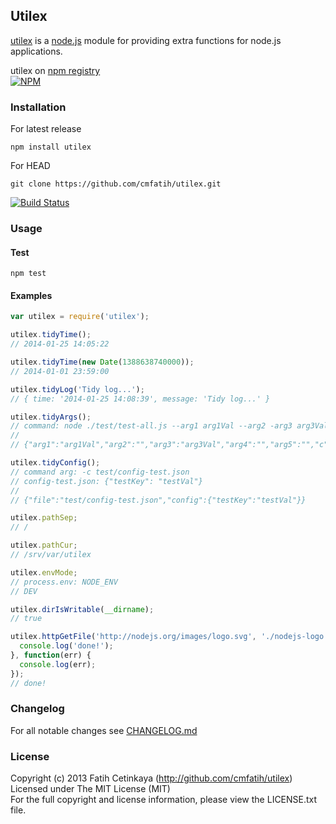 ## Utilex

[utilex](http://github.com/cmfatih/utilex) is a 
[node.js](http://nodejs.org) module for providing extra functions for node.js applications.  

utilex on [npm registry](http://npmjs.org/package/utilex)  
[![NPM](https://nodei.co/npm/utilex.png?compact=true)](https://nodei.co/npm/utilex/)

### Installation

For latest release
```
npm install utilex
```

For HEAD
```
git clone https://github.com/cmfatih/utilex.git
```
[![Build Status](https://travis-ci.org/cmfatih/utilex.svg?branch=master)](https://travis-ci.org/cmfatih/utilex)

### Usage

#### Test
```
npm test
```

#### Examples

```javascript
var utilex = require('utilex');

utilex.tidyTime();
// 2014-01-25 14:05:22

utilex.tidyTime(new Date(1388638740000));
// 2014-01-01 23:59:00

utilex.tidyLog('Tidy log...');
// { time: '2014-01-25 14:08:39', message: 'Tidy log...' }

utilex.tidyArgs();
// command: node ./test/test-all.js --arg1 arg1Val --arg2 -arg3 arg3Val arg4 arg5 -c test/config-test.json
//
// {"arg1":"arg1Val","arg2":"","arg3":"arg3Val","arg4":"","arg5":"","c":"test/config-test.json"}

utilex.tidyConfig();
// command arg: -c test/config-test.json
// config-test.json: {"testKey": "testVal"}
//
// {"file":"test/config-test.json","config":{"testKey":"testVal"}}

utilex.pathSep;
// /

utilex.pathCur;
// /srv/var/utilex

utilex.envMode;
// process.env: NODE_ENV
// DEV

utilex.dirIsWritable(__dirname);
// true

utilex.httpGetFile('http://nodejs.org/images/logo.svg', './nodejs-logo.svg').then(function() {
  console.log('done!');
}, function(err) {
  console.log(err);
});
// done!
```

### Changelog

For all notable changes see [CHANGELOG.md](https://github.com/cmfatih/utilex/blob/master/CHANGELOG.md)

### License

Copyright (c) 2013 Fatih Cetinkaya (http://github.com/cmfatih/utilex)  
Licensed under The MIT License (MIT)  
For the full copyright and license information, please view the LICENSE.txt file.